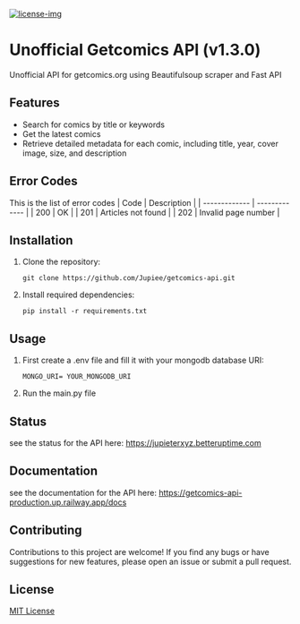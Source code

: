 [license]: https://github.com/Jupiee/getcomics-api/blob/master/LICENSE
[license-img]: https://img.shields.io/badge/License-MIT-white.svg

[ ![license-img][] ][LICENSE]
# Unofficial Getcomics API (v1.3.0)
Unofficial API for getcomics.org using Beautifulsoup scraper and Fast API
<br>

## Features

- Search for comics by title or keywords
- Get the latest comics
- Retrieve detailed metadata for each comic, including title, year, cover image, size, and description

## Error Codes

This is the list of error codes
| Code | Description |
| ------------- | ------------- |
| 200 | OK |
| 201 | Articles not found |
| 202 | Invalid page number |

## Installation

1. Clone the repository:

   ```shell
   git clone https://github.com/Jupiee/getcomics-api.git
    ```
2. Install required dependencies:

   ```shell
   pip install -r requirements.txt
   ```
## Usage
1. First create a .env file and fill it with your mongodb database URI:

   ```shell
   MONGO_URI= YOUR_MONGODB_URI
   ```
2. Run the main.py file

## Status

see the status for the API here: https://jupieterxyz.betteruptime.com

## Documentation

see the documentation for the API here: https://getcomics-api-production.up.railway.app/docs

## Contributing

Contributions to this project are welcome! If you find any bugs or have suggestions for new features, please open an issue or submit a pull request.

## License

[MIT License](LICENSE)